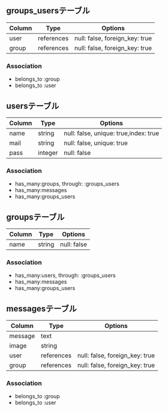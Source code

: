 ## groups_usersテーブル
|Column|Type|Options|
|------|----|-------|
|user|references|null: false, foreign_key: true|
|group|references|null: false, foreign_key: true|

### Association
- belongs_to :group
- belongs_to :user


## usersテーブル
|Column|Type|Options|
|------|----|-------|
|name|string|null: false, unique: true,index: true|
|mail|string|null: false, unique: true|
|pass|integer|null: false|

### Association
- has_many:groups, through: :groups_users
- has_many:messages
- has_many:groups_users


## groupsテーブル
|Column|Type|Options|
|------|----|-------|
|name|string|null: false|

### Association
- has_many:users, through: :groups_users
- has_many:messages
- has_many:groups_users



## messagesテーブル
|Column|Type|Options|
|------|----|-------|
|message|text|
|image|string|
|user|references|null: false, foreign_key: true|
|group|references|null: false, foreign_key: true|

### Association
- belongs_to :group
- belongs_to :user
